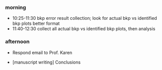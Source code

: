 ### morning

- 10:25-11:30 bkp error result collection; look for actual bkp vs identified bkp plots better format
- 11:40-12:30 collect all actual bkp vs identified bkp plots, then analysis


### afternoon 

-  Respond email to Prof. Karen

- [manuscript writing] Conclusions